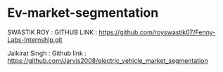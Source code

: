 # Ev-market-segmentation

SWASTIK ROY : GITHUB LINK : https://github.com/royswastik07/Fenny-Labs-Internship.git

Jaikirat Singh : Github link  : https://github.com/Jarvis2008/electric_vehicle_market_segmentation
